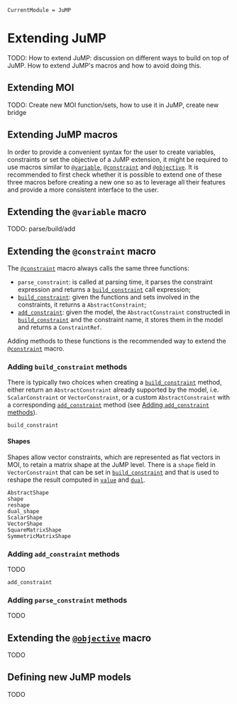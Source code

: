 ```@meta
CurrentModule = JuMP
```

Extending JuMP
==============

TODO: How to extend JuMP: discussion on different ways to build on top of JuMP.
How to extend JuMP's macros and how to avoid doing this.

## Extending MOI

TODO: Create new MOI function/sets, how to use it in JuMP, create new bridge

## Extending JuMP macros

In order to provide a convenient syntax for the user to create variables,
constraints or set the objective of a JuMP extension, it might be required to
use macros similar to [`@variable`](@ref), [`@constraint`](@ref) and
[`@objective`](@ref).
It is recommended to first check whether it is possible to extend one of these
three macros before creating a new one so as to leverage all their features and
provide a more consistent interface to the user.

## Extending the `@variable` macro

TODO: parse/build/add

## Extending the `@constraint` macro

The [`@constraint`](@ref) macro always calls the same three functions:
* `parse_constraint`: is called at parsing time, it parses the constraint
  expression and returns a [`build_constraint`](@ref) call expression;
* [`build_constraint`](@ref): given the functions and sets involved in the
  constraints, it returns a `AbstractConstraint`;
* [`add_constraint`](@ref): given the model, the `AbstractConstraint`
  constructedi in [`build_constraint`](@ref) and the constraint name, it stores
  them in the model and returns a `ConstraintRef`.

Adding methods to these functions is the recommended way to extend the
[`@constraint`](@ref) macro.

### Adding `build_constraint` methods

There is typically two choices when creating a [`build_constraint`](@ref)
method, either return an `AbstractConstraint` already supported by the
model, i.e. `ScalarConstraint` or `VectorConstraint`, or a custom
`AbstractConstraint` with a corresponding [`add_constraint`](@ref) method (see
[Adding `add_constraint` methods](@ref)).

```@docs
build_constraint
```

#### Shapes

Shapes allow vector constraints, which are represented as flat vectors in MOI,
to retain a matrix shape at the JuMP level. There is a `shape` field in
`VectorConstraint` that can be set in [`build_constraint`](@ref) and that is
used to reshape the result computed in [`value`](@ref) and [`dual`](@ref).

```@docs
AbstractShape
shape
reshape
dual_shape
ScalarShape
VectorShape
SquareMatrixShape
SymmetricMatrixShape
```

### Adding `add_constraint` methods

TODO

```@docs
add_constraint
```

### Adding `parse_constraint` methods

TODO

## Extending the [`@objective`](@ref) macro

TODO

## Defining new JuMP models

TODO
